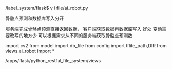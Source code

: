 /label_system/flask$ v i file/ai_robot.py

骨骼点预测和数据库写入分开

服务端完成骨骼点预测直接返回数据，
客户端获取数据再数据库写入
好处
变动需要改写的地方少
可以根据需求从不同的服务端获取骨骼点预测数


import cv2
from model import db_file
from config import tflite_path,DIR
from views.ai_robot import *



/apps/flask/python_restful_file_system/views